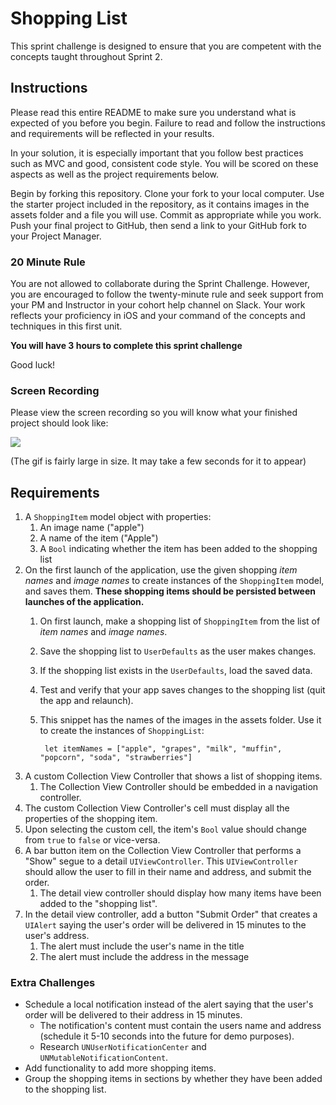 # Shopping List

This sprint challenge is designed to ensure that you are competent with the concepts taught throughout Sprint 2. 

## Instructions

Please read this entire README to make sure you understand what is expected of you before you begin. Failure to read and follow the instructions and requirements will be reflected in your results.

In your solution, it is especially important that you follow best practices such as MVC and good, consistent code style. You will be scored on these aspects as well as the project requirements below.

Begin by forking this repository. Clone your fork to your local computer. Use the starter project included in the repository, as it contains images in the assets folder and a file you will use. Commit as appropriate while you work. Push your final project to GitHub, then send a link to your GitHub fork to your Project Manager.

### 20 Minute Rule

You are not allowed to collaborate during the Sprint Challenge. However, you are encouraged to follow the twenty-minute rule and seek support from your PM and Instructor in your cohort help channel on Slack. Your work reflects your proficiency in iOS and your command of the concepts and techniques in this first unit.

**You will have 3 hours to complete this sprint challenge**

Good luck!

### Screen Recording

Please view the screen recording so you will know what your finished project should look like:

![](https://user-images.githubusercontent.com/16965587/43629692-37015176-96bb-11e8-851b-dba8f56f06e0.gif)

(The gif is fairly large in size. It may take a few seconds for it to appear)

## Requirements

1. A `ShoppingItem` model object with properties: 
    1. An image name ("apple")
    2. A name of the item ("Apple")
    3. A `Bool` indicating whether the item has been added to the shopping list
2. On the first launch of the application, use the given shopping *item names* and *image names* to create instances of the `ShoppingItem` model, and saves them. **These shopping items should be persisted between launches of the application.** 
    1. On first launch, make a shopping list of `ShoppingItem` from the list of *item names* and *image names*.
    2. Save the shopping list to `UserDefaults` as the user makes changes.
    3. If the shopping list exists in the `UserDefaults`, load the saved data.
    4. Test and verify that your app saves changes to the shopping list (quit the app and relaunch).
    5. This snippet has the names of the images in the assets folder. Use it to create the instances of `ShoppingList`:
    
            let itemNames = ["apple", "grapes", "milk", "muffin", "popcorn", "soda", "strawberries"]
    
3. A custom Collection View Controller that shows a list of shopping items. 
    1. The Collection View Controller should be embedded in a navigation controller.
4. The custom Collection View Controller's cell must display all the properties of the shopping item.
5. Upon selecting the custom cell, the item's `Bool` value should change from `true` to `false` or vice-versa.
6. A bar button item on the Collection View Controller that performs a "Show" segue to a detail `UIViewController`. This `UIViewController` should allow the user to fill in their name and address, and submit the order.
    1. The detail view controller should display how many items have been added to the "shopping list".
7. In the detail view controller, add a button "Submit Order" that creates a `UIAlert` saying the user's order will be delivered in 15 minutes to the user's address.
    1. The alert must include the user's name in the title
    2. The alert must include the address in the message

### Extra Challenges

- Schedule a local notification instead of the alert saying that the user's order will be delivered to their address in 15 minutes.
    - The notification's content must contain the users name and address (schedule it 5-10 seconds into the future for demo purposes).
    - Research `UNUserNotificationCenter` and `UNMutableNotificationContent`.
- Add functionality to add more shopping items.
- Group the shopping items in sections by whether they have been added to the shopping list.
